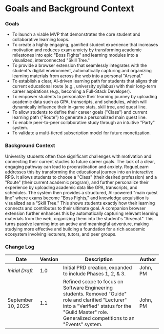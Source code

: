 # **Goals and Background Context**

### **Goals**

- To launch a viable MVP that demonstrates the core student and collaborative learning loops.
- To create a highly engaging, gamified student experience that increases motivation and reduces exam anxiety by transforming academic milestones into epic "Boss Fights" and learning modules into a visualized, interconnected "Skill Tree."
- To provide a browser extension that seamlessly integrates with the student's digital environment, automatically capturing and organizing learning materials from across the web into a personal "Arsenal."
- To establish a clear, AI-driven learning path for students that aligns their current educational route (e.g., university syllabus) with their long-term career aspirations (e.g., becoming a Full-Stack Developer).
- To empower students to personalize their learning journey by uploading academic data such as GPA, transcripts, and schedules, which will dynamically influence their in-game stats, skill tree, and quest line.
- To allow students to define their career goals ("Class") and current learning path ("Route") to generate a personalized main quest line.
- To enable peer-to-peer collaborative study through an intuitive "Party" system.
- To validate a multi-tiered subscription model for future monetization.

### **Background Context**

University students often face significant challenges with motivation and connecting their current studies to future career goals. The lack of a clear, engaging pathway can lead to procrastination and anxiety. RogueLearn addresses this by transforming the educational journey into an interactive RPG. It allows students to choose a "Class" (their desired profession) and a "Route" (their current academic program), and further personalize their experience by uploading academic data like GPA, transcripts, and schedules. The system then provides a structured, AI-powered "main quest line" where exams become "Boss Fights," and knowledge acquisition is visualized as a "Skill Tree." This shows students exactly how their learning connects and contributes to their ultimate goal. A companion browser extension further enhances this by automatically capturing relevant learning materials from the web, organizing them into the student's "Arsenal." This turns passive learning into an active and meaningful adventure, making studying more effective and building a foundation for a rich academic ecosystem involving lecturers, tutors, and peer groups.

### **Change Log**

| **Date** | **Version** | **Description** | **Author** |
| --- | --- | --- | --- |
| *Initial Draft* | 1.0 | Initial PRD creation, expanded to include Phases 1, 2, & 3. | John, PM |
| September 10, 2025 | 1.1 | Refined scope to focus on Software Engineering students. Removed "Guide" role and clarified "Lecturer" into a "Verified" status for the "Guild Master" role. Generalized competitions to an "Events" system. | John, PM |